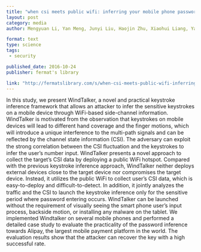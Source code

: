 ```yaml
---
title: "when csi meets public wifi: inferring your mobile phone password via wifi signals."
layout: post
category: media
author: Mengyuan Li, Yan Meng, Junyi Liu, Haojin Zhu, Xiaohui Liang, Yao Liu, and Na Ruan

format: text
type: science
tags: 
 - security

published_date: 2016-10-24
publisher: fermat's library

link: "http://fermatslibrary.com/s/when-csi-meets-public-wifi-inferring-your-mobile-phone-password-via-wifi-signals"
---
```


In this study, we present WindTalker, a novel and practical keystroke inference
framework that allows an attacker to infer the sensitive keystrokes on a mobile
device through WiFi-based side-channel information. WindTalker is motivated
from the observation that keystrokes on mobile devices will lead to diﬀerent
hand coverage and the ﬁnger motions, which will introduce a unique interference
to the multi-path signals and can be reﬂected by the channel state information
(CSI). The adversary can exploit the strong correlation between the CSI
ﬂuctuation and the keystrokes to infer the user’s number input. WindTalker
presents a novel approach to collect the target’s CSI data by deploying a
public WiFi hotspot. Compared with the previous keystroke inference approach,
WindTalker neither deploys external devices close to the target device nor
compromises the target device. Instead, it utilizes the public WiFi to collect
user’s CSI data, which is easy-to-deploy and diﬃcult-to-detect. In addition, it
jointly analyzes the traﬃc and the CSI to launch the keystroke inference only
for the sensitive period where password entering occurs. WindTalker can be
launched without the requirement of visually seeing the smart phone user’s
input process, backside motion, or installing any malware on the tablet. We
implemented Windtalker on several mobile phones and performed a detailed case
study to evaluate the practicality of the password inference towards Alipay,
the largest mobile payment platform in the world. The evaluation results show
that the attacker can recover the key with a high successful rate.
